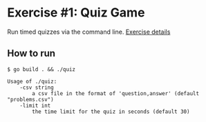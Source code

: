 # Exercise #1: Quiz Game

Run timed quizzes via the command line. [Exercise details](https://github.com/gophercises/quiz)

## How to run

```
$ go build . && ./quiz
```

```
Usage of ./quiz:
    -csv string
        a csv file in the format of 'question,answer' (default "problems.csv")
    -limit int
        the time limit for the quiz in seconds (default 30)
```

